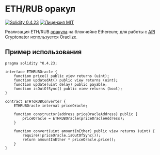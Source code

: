 # ETH/RUB оракул

[![Solidity 0.4.23](https://img.shields.io/badge/Solidity-0.4.23-brightgreen.svg?style=flat-square&colorB=C99D66)](https://github.com/ethereum/solidity/releases/tag/v0.4.23)
[![Лицензия MIT](https://img.shields.io/badge/%D0%9B%D0%B8%D1%86%D0%B5%D0%BD%D0%B7%D0%B8%D1%8F-MIT-green.svg?style=flat-square)](https://www.opensource.org/licenses/MIT)

Реализация ETH/RUB [оракула](https://decenter.org/blockchain/360-blockchain-oracles-rus) на блокчейне Ethereum; для работы с [API Cryptonator](https://cryptonator.com/api) используется [Oraclize](https://oraclize.it).

## Пример использования
```solidity
pragma solidity ^0.4.23;

interface ETHRUBOracle {
    function price() public view returns (uint);
    function updatedAt() public view returns (uint);
    function update(uint delay) public payable;
    function isOutOfSync() public view returns (bool);
}

contract ETHToRUBConverter {
    ETHRUBOracle internal priceOracle;

    function constructor(address priceOracleAddress) public {
        priceOracle = ETHRUBOracle(priceOracleAddress);
    }

    function convert(uint amountInEther) public view returns (uint) {
        require(!priceOracle.isOutOfSync());
        return amountInEther * priceOracle.price();
    }
}
```
